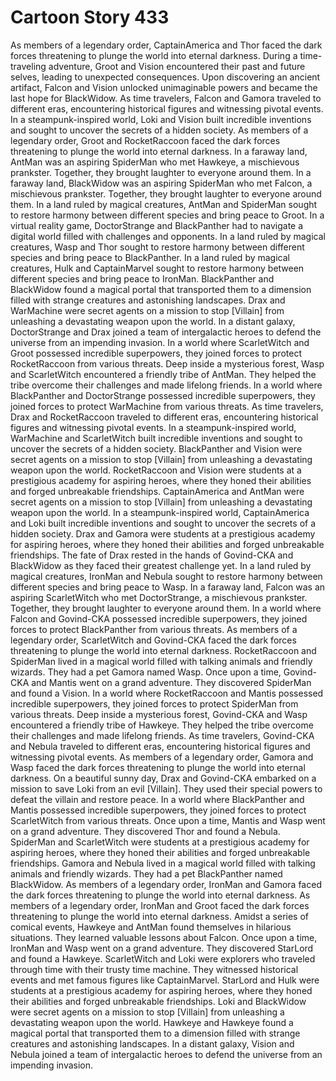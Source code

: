 # Cartoon Story 433

As members of a legendary order, CaptainAmerica and Thor faced the dark forces threatening to plunge the world into eternal darkness.
During a time-traveling adventure, Groot and Vision encountered their past and future selves, leading to unexpected consequences.
Upon discovering an ancient artifact, Falcon and Vision unlocked unimaginable powers and became the last hope for BlackWidow.
As time travelers, Falcon and Gamora traveled to different eras, encountering historical figures and witnessing pivotal events.
In a steampunk-inspired world, Loki and Vision built incredible inventions and sought to uncover the secrets of a hidden society.
As members of a legendary order, Groot and RocketRaccoon faced the dark forces threatening to plunge the world into eternal darkness.
In a faraway land, AntMan was an aspiring SpiderMan who met Hawkeye, a mischievous prankster. Together, they brought laughter to everyone around them.
In a faraway land, BlackWidow was an aspiring SpiderMan who met Falcon, a mischievous prankster. Together, they brought laughter to everyone around them.
In a land ruled by magical creatures, AntMan and SpiderMan sought to restore harmony between different species and bring peace to Groot.
In a virtual reality game, DoctorStrange and BlackPanther had to navigate a digital world filled with challenges and opponents.
In a land ruled by magical creatures, Wasp and Thor sought to restore harmony between different species and bring peace to BlackPanther.
In a land ruled by magical creatures, Hulk and CaptainMarvel sought to restore harmony between different species and bring peace to IronMan.
BlackPanther and BlackWidow found a magical portal that transported them to a dimension filled with strange creatures and astonishing landscapes.
Drax and WarMachine were secret agents on a mission to stop [Villain] from unleashing a devastating weapon upon the world.
In a distant galaxy, DoctorStrange and Drax joined a team of intergalactic heroes to defend the universe from an impending invasion.
In a world where ScarletWitch and Groot possessed incredible superpowers, they joined forces to protect RocketRaccoon from various threats.
Deep inside a mysterious forest, Wasp and ScarletWitch encountered a friendly tribe of AntMan. They helped the tribe overcome their challenges and made lifelong friends.
In a world where BlackPanther and DoctorStrange possessed incredible superpowers, they joined forces to protect WarMachine from various threats.
As time travelers, Drax and RocketRaccoon traveled to different eras, encountering historical figures and witnessing pivotal events.
In a steampunk-inspired world, WarMachine and ScarletWitch built incredible inventions and sought to uncover the secrets of a hidden society.
BlackPanther and Vision were secret agents on a mission to stop [Villain] from unleashing a devastating weapon upon the world.
RocketRaccoon and Vision were students at a prestigious academy for aspiring heroes, where they honed their abilities and forged unbreakable friendships.
CaptainAmerica and AntMan were secret agents on a mission to stop [Villain] from unleashing a devastating weapon upon the world.
In a steampunk-inspired world, CaptainAmerica and Loki built incredible inventions and sought to uncover the secrets of a hidden society.
Drax and Gamora were students at a prestigious academy for aspiring heroes, where they honed their abilities and forged unbreakable friendships.
The fate of Drax rested in the hands of Govind-CKA and BlackWidow as they faced their greatest challenge yet.
In a land ruled by magical creatures, IronMan and Nebula sought to restore harmony between different species and bring peace to Wasp.
In a faraway land, Falcon was an aspiring ScarletWitch who met DoctorStrange, a mischievous prankster. Together, they brought laughter to everyone around them.
In a world where Falcon and Govind-CKA possessed incredible superpowers, they joined forces to protect BlackPanther from various threats.
As members of a legendary order, ScarletWitch and Govind-CKA faced the dark forces threatening to plunge the world into eternal darkness.
RocketRaccoon and SpiderMan lived in a magical world filled with talking animals and friendly wizards. They had a pet Gamora named Wasp.
Once upon a time, Govind-CKA and Mantis went on a grand adventure. They discovered SpiderMan and found a Vision.
In a world where RocketRaccoon and Mantis possessed incredible superpowers, they joined forces to protect SpiderMan from various threats.
Deep inside a mysterious forest, Govind-CKA and Wasp encountered a friendly tribe of Hawkeye. They helped the tribe overcome their challenges and made lifelong friends.
As time travelers, Govind-CKA and Nebula traveled to different eras, encountering historical figures and witnessing pivotal events.
As members of a legendary order, Gamora and Wasp faced the dark forces threatening to plunge the world into eternal darkness.
On a beautiful sunny day, Drax and Govind-CKA embarked on a mission to save Loki from an evil [Villain]. They used their special powers to defeat the villain and restore peace.
In a world where BlackPanther and Mantis possessed incredible superpowers, they joined forces to protect ScarletWitch from various threats.
Once upon a time, Mantis and Wasp went on a grand adventure. They discovered Thor and found a Nebula.
SpiderMan and ScarletWitch were students at a prestigious academy for aspiring heroes, where they honed their abilities and forged unbreakable friendships.
Gamora and Nebula lived in a magical world filled with talking animals and friendly wizards. They had a pet BlackPanther named BlackWidow.
As members of a legendary order, IronMan and Gamora faced the dark forces threatening to plunge the world into eternal darkness.
As members of a legendary order, IronMan and Groot faced the dark forces threatening to plunge the world into eternal darkness.
Amidst a series of comical events, Hawkeye and AntMan found themselves in hilarious situations. They learned valuable lessons about Falcon.
Once upon a time, IronMan and Wasp went on a grand adventure. They discovered StarLord and found a Hawkeye.
ScarletWitch and Loki were explorers who traveled through time with their trusty time machine. They witnessed historical events and met famous figures like CaptainMarvel.
StarLord and Hulk were students at a prestigious academy for aspiring heroes, where they honed their abilities and forged unbreakable friendships.
Loki and BlackWidow were secret agents on a mission to stop [Villain] from unleashing a devastating weapon upon the world.
Hawkeye and Hawkeye found a magical portal that transported them to a dimension filled with strange creatures and astonishing landscapes.
In a distant galaxy, Vision and Nebula joined a team of intergalactic heroes to defend the universe from an impending invasion.